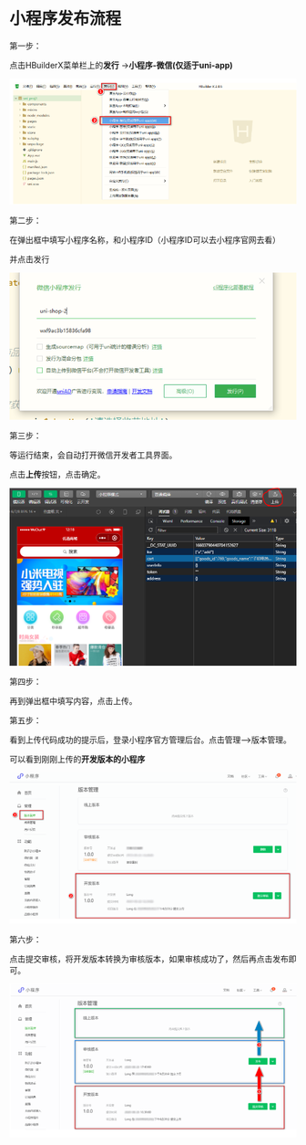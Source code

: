 # 小程序发布流程



第一步：

点击HBuilderX菜单栏上的**发行** ->**小程序-微信(仅适于uni-app)**

![02-小程序发布1](../../前端图片/uni-app/02-小程序发布1.PNG)

第二步：

在弹出框中填写小程序名称，和小程序ID（小程序ID可以去小程序官网去看）

并点击发行

![02-小程序发布2](../../前端图片/uni-app/02-小程序发布2.PNG)

第三步：

等运行结束，会自动打开微信开发者工具界面。

点击**上传**按钮，点击确定。

![02-小程序发布3](../../前端图片/uni-app/02-小程序发布3.PNG)

第四步：

再到弹出框中填写内容，点击上传。



第五步：

看到上传代码成功的提示后，登录小程序官方管理后台。点击管理—>版本管理。

可以看到刚刚上传的**开发版本的小程序**

![02-小程序发布4](../../前端图片/uni-app/02-小程序发布4.PNG)



第六步：

点击提交审核，将开发版本转换为审核版本，如果审核成功了，然后再点击发布即可。

![02-小程序发布5](../../前端图片/uni-app/02-小程序发布5.PNG)